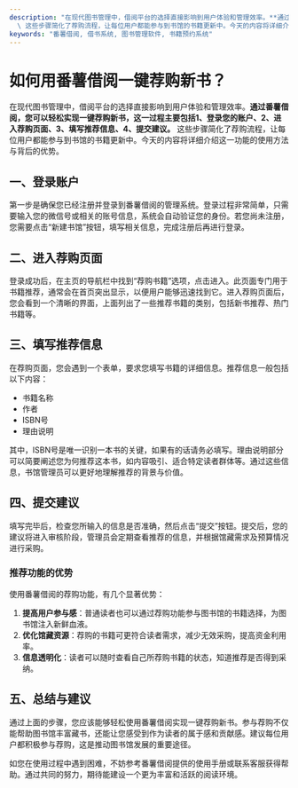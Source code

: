 ```yaml
---
description: "在现代图书管理中，借阅平台的选择直接影响到用户体验和管理效率。**通过番薯借阅，您可以轻松实现一键荐购新书，这一过程主要包括1、登录您的账户、2、进入荐购页面、3、填写推荐信息、4、提交建议。**\
  \ 这些步骤简化了荐购流程，让每位用户都能参与到书馆的书籍更新中。今天的内容将详细介绍这一功能的使用方法与背后的优势。"
keywords: "番薯借阅, 借书系统, 图书管理软件, 书籍预约系统"
---
```

# 如何用番薯借阅一键荐购新书？

在现代图书管理中，借阅平台的选择直接影响到用户体验和管理效率。**通过番薯借阅，您可以轻松实现一键荐购新书，这一过程主要包括1、登录您的账户、2、进入荐购页面、3、填写推荐信息、4、提交建议。** 这些步骤简化了荐购流程，让每位用户都能参与到书馆的书籍更新中。今天的内容将详细介绍这一功能的使用方法与背后的优势。

## 一、登录账户

第一步是确保您已经注册并登录到番薯借阅的管理系统。登录过程非常简单，只需要输入您的微信号或相关的账号信息，系统会自动验证您的身份。若您尚未注册，您需要点击“新建书馆”按钮，填写相关信息，完成注册后再进行登录。

## 二、进入荐购页面

登录成功后，在主页的导航栏中找到“荐购书籍”选项，点击进入。此页面专门用于书籍推荐，通常会在首页突出显示，以便用户能够迅速找到它。进入荐购页面后，您会看到一个清晰的界面，上面列出了一些推荐书籍的类别，包括新书推荐、热门书籍等。

## 三、填写推荐信息

在荐购页面，您会遇到一个表单，要求您填写书籍的详细信息。推荐信息一般包括以下内容：

- 书籍名称
- 作者
- ISBN号
- 理由说明

其中，ISBN号是唯一识别一本书的关键，如果有的话请务必填写。理由说明部分可以简要阐述您为何推荐这本书，如内容吸引、适合特定读者群体等。通过这些信息，书馆管理员可以更好地理解推荐的背景与价值。

## 四、提交建议

填写完毕后，检查您所输入的信息是否准确，然后点击“提交”按钮。提交后，您的建议将进入审核阶段，管理员会定期查看推荐的信息，并根据馆藏需求及预算情况进行采购。

### 推荐功能的优势

使用番薯借阅的荐购功能，有几个显著优势：

1. **提高用户参与感**：普通读者也可以通过荐购功能参与图书馆的书籍选择，为图书馆注入新鲜血液。
2. **优化馆藏资源**：荐购的书籍可更符合读者需求，减少无效采购，提高资金利用率。
3. **信息透明化**：读者可以随时查看自己所荐购书籍的状态，知道推荐是否得到采纳。

## 五、总结与建议

通过上面的步骤，您应该能够轻松使用番薯借阅实现一键荐购新书。参与荐购不仅能帮助图书馆丰富藏书，还能让您感受到作为读者的属于感和贡献感。建议每位用户都积极参与荐购，这是推动图书馆发展的重要途径。

如您在使用过程中遇到困难，不妨参考番薯借阅提供的使用手册或联系客服获得帮助。通过共同的努力，期待能建设一个更为丰富和活跃的阅读环境。
